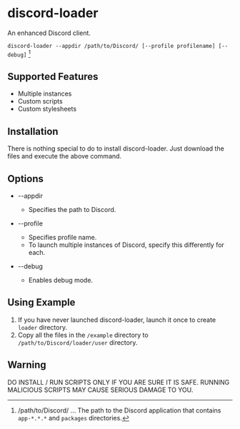 # discord-loader
An enhanced Discord client.

`discord-loader --appdir /path/to/Discord/ [--profile profilename] [--debug]` [^1]

[^1]: /path/to/Discord/ ... The path to the Discord application that contains `app-*.*.*` and `packages` directories.

## Supported Features
- Multiple instances
- Custom scripts
- Custom stylesheets

## Installation
There is nothing special to do to install discord-loader.
Just download the files and execute the above command.

## Options
- --appdir
  - Specifies the path to Discord.

- --profile
  - Specifies profile name.
  - To launch multiple instances of Discord, specify this differently for each.

- --debug
  - Enables debug mode.

## Using Example
1. If you have never launched discord-loader, launch it once to create `loader` directory.
2. Copy all the files in the `/example` directory to `/path/to/Discord/loader/user` directory.

## Warning
DO INSTALL / RUN SCRIPTS ONLY IF YOU ARE SURE IT IS SAFE.
RUNNING MALICIOUS SCRIPTS MAY CAUSE SERIOUS DAMAGE TO YOU.
